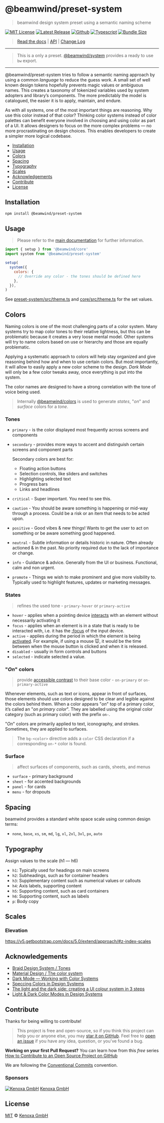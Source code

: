 # @beamwind/preset-system

> beamwind design system preset using a semantic naming scheme

[![MIT License](https://flat.badgen.net/github/license/kenoxa/beamwind)](https://github.com/kenoxa/beamwind/blob/main/LICENSE)
[![Latest Release](https://flat.badgen.net/npm/v/@beamwind/preset-system?icon=npm&label)](https://www.npmjs.com/package/@beamwind/preset-system)
[![Github](https://flat.badgen.net/badge/icon/kenoxa%2Fbeamwind?icon=github&label)](https://github.com/kenoxa/beamwind/blob/main/packages/preset-system)
[![Typescript](https://flat.badgen.net/badge/icon/included?icon=typescript&label)](https://unpkg.com/browse/@beamwind/preset-system/types/preset-system.d.ts)
[![Bundle Size](https://flat.badgen.net/bundlephobia/minzip/@beamwind/preset-system?icon=packagephobia&label&color=blue)](https://bundlephobia.com/result?p=@beamwind/preset-system)

> [Read the docs](https://beamwind.js.org) |
> [API](https://beamwind.js.org/packages/preset-system) |
> [Change Log](https://github.com/kenoxa/beamwind/blob/main/packages/preset-system/CHANGELOG.md)

---

> This is a only a preset. [@beamwind/system](https://github.com/kenoxa/beamwind/blob/main/packages/system) provides a ready to use `bw` export.

---

@beamwind/preset-system tries to follow a semantic naming approach by using a common _language_ to reduce the guess work. A small set of well known design tokens hopefully prevents magic values or ambiguous names. This creates a taxonomy of tokenized variables used by system adopters and library’s components. The more predictably the model is catalogued, the easier it is to apply, maintain, and endure.

As with all systems, one of the most important things are reasoning. Why use this color instead of that color? Thinking color systems instead of color palettes can benefit everyone involved in choosing and using color as part of a UI. It allows designers to focus on the more complex problems — no more procrastinating on design choices. This enables developers to create a simpler more logical codebase.

<!-- prettier-ignore-start -->
<!-- START doctoc generated TOC please keep comment here to allow auto update -->
<!-- DON'T EDIT THIS SECTION, INSTEAD RE-RUN doctoc TO UPDATE -->


- [Installation](#installation)
- [Usage](#usage)
- [Colors](#colors)
- [Spacing](#spacing)
- [Typography](#typography)
- [Scales](#scales)
- [Acknowledgements](#acknowledgements)
- [Contribute](#contribute)
- [License](#license)

<!-- END doctoc generated TOC please keep comment here to allow auto update -->
<!-- prettier-ignore-end -->

## Installation

```sh
npm install @beamwind/preset-system
```

## Usage

> Please refer to the [main documentation](https://beamwind.js.org#usage) for further information.

```js
import { setup } from '@beamwind/core'
import system from '@beamwind/preset-system'

setup(
  system({
    colors: {
      // Override any color - the tones should be defined here
    },
  }),
)
```

See [preset-system/src/theme.ts](https://github.com/kenoxa/beamwind/blob/main/packages/preset-system/src/theme.ts) and [core/src/theme.ts](https://github.com/kenoxa/beamwind/blob/main/packages/core/src/theme.ts) for the set values.

## Colors

Naming colors is one of the most challenging parts of a color system. Many systems try to map color tones to their relative lightness, but this can be problematic because it creates a very loose mental model. Other systems will try to name colors based on use or hierarchy and those are equally problematic.

Applying a systematic approach to colors will help stay organized and give reasoning behind how and when to use certain colors. But most importantly, it will allow to easily apply a new color scheme to the design. _Dark Mode_ will only be a few color tweaks away, once everything is put into the system.

The color names are designed to have a strong correlation with the tone of voice being used.

> Internally [@beamwind/colors](https://github.com/kenoxa/beamwind/blob/main/packages/colors) is used to generate _states_, "_on_" and _surface_ colors for a _tone_.

### Tones

- `primary` - is the color displayed most frequently across screens and components
- `secondary` - provides more ways to accent and distinguish certain screens and component parts

  Secondary colors are best for:

  - Floating action buttons
  - Selection controls, like sliders and switches
  - Highlighting selected text
  - Progress bars
  - Links and headlines

- `critical` - Super important. You need to see this.
- `caution` - You should be aware something is happening or mid-way through a process. Could be a risk or an item that needs to be acted upon.
- `positive` - Good vibes & new things! Wants to get the user to act on something or be aware something good happened.
- `neutral` - Subtle information or details historic in nature. Often already actioned & in the past. No priority required due to the lack of importance or change.
- `info` - Guidance & advice. Generally from the UI or business. Functional, calm and non urgent.
- `promote` - Things we wish to make prominent and give more visibility to. Typically used to highlight features, updates or marketing messages.

### States

> refines the used tone - `primary-hover` or `primary-active`

- `hover` - applies when a pointing device [interacts](https://developer.mozilla.org/en-US/docs/Web/CSS/:hover) with an element without necessarily activating it
- `focus` - applies when an element is in a state that is ready to be interacted with, i.e. it has the [:focus](https://developer.mozilla.org/en-US/docs/Web/CSS/:focus) of the input device.
- `active` - applies during the period in which the element is being [activated](https://developer.mozilla.org/en-US/docs/Web/CSS/:active). For example, if using a mouse 🐭, it would be the time between when the mouse button is clicked and when it is released.
- `disabled` - usually in form controls and buttons
- `selected` - indicate selected a value.

### "_On_" colors

> provide [accessible contrast](https://contrast-ratio.com/) to their base color - `on-primary` or `on-primary-active`

Whenever elements, such as text or icons, appear in front of surfaces, those elements should use colors designed to be clear and legible against the colors behind them. When a color appears "_on_" top of a primary color, it’s called an "_on primary color_". They are labelled using the original color category (such as primary color) with the prefix `on-`.

"_On_" colors are primarily applied to text, iconography, and strokes. Sometimes, they are applied to surfaces.

> The `bg-<color>` directive adds a `color` CSS declaration if a corresponding `on-*` color is found.

### Surface

> affect surfaces of components, such as cards, sheets, and menus

- `surface` - primary background
- `sheet` - for accented backgrounds
- `panel` - for cards
- `menu` - for dropouts

## Spacing

beamwind provides a standard white space scale using common design terms:

- `none`, `base`, `xs`, `sm`, `md`, `lg`, `xl`, `2xl`, `3xl`, `px`, `auto`

## Typography

Assign values to the scale (h1 — h6)

- `h1`: Typically used for headings on main screens
- `h2`: Subheadings, such as for container headers
- `h3`: Supplementary content such as numerical values or callouts
- `h4`: Axis labels, supporting content
- `h5`: Supporting content, such as card containers
- `h6`: Supporting content, such as labels
- `p`: Body copy

## Scales

### Elevation

https://v5.getbootstrap.com/docs/5.0/extend/approach/#z-index-scales

## Acknowledgements

- [Braid Design System / Tones](https://seek-oss.github.io/braid-design-system/foundations/tones)
- [Material Design / The color system](https://material.io/design/color/the-color-system.html#color-usage-and-palettes)
- [Dark Mode — Working with Color Systems](https://medium.com/nodesdigital/dark-mode-working-with-color-systems-e73aeab8dbae)
- [Speccing Colors in Design Systems](https://medium.com/@ethersystem/speccing-colors-in-design-systems-f06e91ed9ca0)
- [The light and the dark side: creating a UI colour system in 3 steps](https://uxdesign.cc/the-light-and-the-dark-side-creating-a-ui-colour-system-in-3-steps-41818c5bdb60)
- [Light & Dark Color Modes in Design Systems](https://medium.com/eightshapes-llc/light-dark-9f8ea42c9081)

## Contribute

Thanks for being willing to contribute!

> This project is free and open-source, so if you think this project can help you or anyone else, you may [star it on GitHub](https://github.com/kenoxa/beamwind). Feel free to [open an issue](https://github.com/kenoxa/beamwind/issues) if you have any idea, question, or you've found a bug.

**Working on your first Pull Request?** You can learn how from this _free_ series [How to Contribute to an Open Source Project on GitHub](https://egghead.io/series/how-to-contribute-to-an-open-source-project-on-github)

We are following the [Conventional Commits](https://www.conventionalcommits.org) convention.

### Sponsors

[![Kenoxa GmbH](https://images.opencollective.com/kenoxa/9c25796/logo/68.png)](https://www.kenoxa.com) [Kenoxa GmbH](https://www.kenoxa.com)

## License

[MIT](https://github.com/kenoxa/beamwind/blob/main/LICENSE) © [Kenoxa GmbH](https://kenoxa.com)
